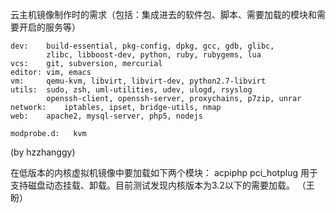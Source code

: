 云主机镜像制作时的需求（包括：集成进去的软件包、脚本、需要加载的模块和需要开启的服务等）

    dev:    build-essential, pkg-config, dpkg, gcc, gdb, glibc,
            zlibc, libboost-dev, python, ruby, rubygems, lua
    vcs:    git, subversion, mercurial
    editor: vim, emacs
    vm:     qemu-kvm, libvirt, libvirt-dev, python2.7-libvirt
    utils:  sudo, zsh, uml-utilities, udev, ulogd, rsyslog
            openssh-client, openssh-server, proxychains, p7zip, unrar
    network:    iptables, ipset, bridge-utils, nmap
    web:    apache2, mysql-server, php5, nodejs

    modprobe.d:   kvm

(by hzzhanggy)

在低版本的内核虚拟机镜像中要加载如下两个模块：
acpiphp
pci_hotplug
用于支持磁盘动态挂载、卸载。目前测试发现内核版本为3.2以下的需要加载。
（王盼）